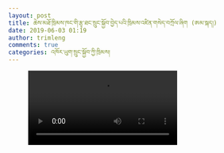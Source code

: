 ```yaml
---
layout: post
title: ཆེས་མཐོ་ཁྲིམས་ཁང་གི་རྩྭ་ཐང་སྲུང་སྐྱོབ་བྱེད་པའི་ཁྲིམས་འཛིན་གསེད་བཀྲོལ་ཞིག (ཨམ་སྐད།)
date: 2019-06-03 01:19
author: trimleng
comments: true
categories: འཁོར་ཡུག་སྲུང་སྐྱོབ་ཀྱི་ཁྲིམས།
---
```

<!-- wp:video {"align":"center"} -->
<figure class="wp-block-video aligncenter"><video controls src="https://media-trimleng.s3.amazonaws.com/Tsasa+Grassland+(Amkay)+.mp4"></video></figure>
<!-- /wp:video -->
